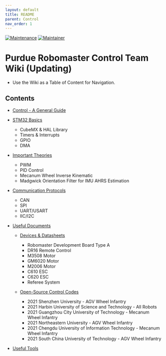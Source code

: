 ```yaml
---
layout: default
title: README
parent: Control
nav_order: 1
---
```

[![Maintenance](https://img.shields.io/badge/Maintained%3F-yes-green.svg)](https://github.com/RoboMaster-Club/PurdueRM-Wiki/pulse) 
[![Maintainer](https://img.shields.io/badge/Maintainer-Leo-blue)](https://github.com/CuboiLeo)

# Purdue Robomaster Control Team Wiki (Updating)
- Use the Wiki as a Table of Content for Navigation.

## Contents
- [Control - A General Guide](https://github.com/RoboMaster-Club/PurdueRM-Wiki/blob/gh-pages/docs/control/Control%20-%20%20A%20General%20Guide.md)

- [STM32 Basics](https://github.com/RoboMaster-Club/PurdueRM-Wiki/blob/gh-pages/docs/control/STM32%20Basics.md)
  - CubeMX & HAL Library
  - Timers & Interrupts
  - GPIO
  - DMA

- [Important Theories](https://github.com/RoboMaster-Club/PurdueRM-Wiki/blob/gh-pages/docs/control/Important%20Theories.md)
  - PWM
  - PID Control
  - Mecanum Wheel Inverse Kinematic
  - Madgwick Orientation Filter for IMU AHRS Estimation
  
- [Communication Protocols](https://github.com/RoboMaster-Club/PurdueRM-Wiki/blob/gh-pages/docs/control/Communication%20Prototols.md)
  - CAN
  - SPI
  - UART/USART
  - IIC/I2C

- [Useful Documents](https://github.com/RoboMaster-Club/PurdueRM-Wiki/tree/gh-pages/docs/control/Useful%20Documents)
  - [Devices & Datasheets](https://github.com/RoboMaster-Club/PurdueRM-Wiki/blob/gh-pages/docs/control/Useful%20Documents/Devices%20%26%20Datasheets.md)
    - Robomaster Development Board Type A
    - DR16 Remote Control
    - M3508 Motor
    - GM6020 Motor
    - M2006 Motor
    - C610 ESC
    - C620 ESC
    - Referee System
    
  - [Open-Source Control Codes](https://github.com/RoboMaster-Club/PurdueRM-Wiki/blob/gh-pages/docs/control/Useful%20Documents/Open-Source%20Control%20Code.md)
    - 2021 Shenzhen University - AGV Wheel Infantry
    - 2021 Harbin University of Science and Technology - All Robots
    - 2021 Guangzhou City University of Technology - Mecanum Wheel Infantry
    - 2021 Northeastern University - AGV Wheel Infantry
    - 2021 Chengdu University of Information Technology - Mecanum Wheel Infantry
    - 2021 South China University of Technology - AGV Wheel Infantry
    
- [Useful Tools](https://github.com/RoboMaster-Club/PurdueRM-Wiki/blob/gh-pages/docs/control/Useful%20Tools.md)
